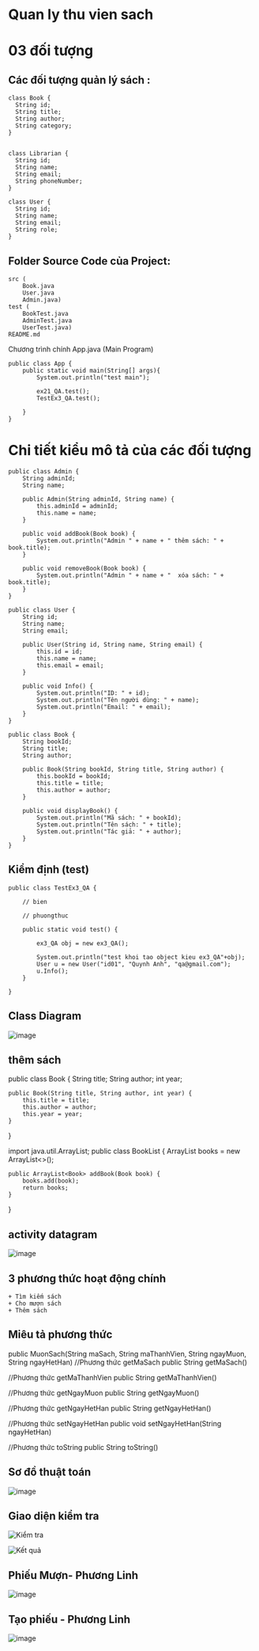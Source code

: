 # Quan ly thu vien sach 

# 03 đối tượng




## Các đối tượng quản lý sách  : 
```
class Book {
  String id;
  String title;
  String author;
  String category;  
}


class Librarian {
  String id;
  String name;
  String email;
  String phoneNumber;
}

class User {
  String id;
  String name;
  String email;
  String role; 
}
```


## Folder Source Code của Project: 
```
src (
    Book.java 
    User.java
    Admin.java)
test (
    BookTest.java
    AdminTest.java
    UserTest.java)
README.md
```


Chương trình chính App.java (Main Program)
```
public class App {
    public static void main(String[] args){
        System.out.println("test main");

        ex21_QA.test();
        TestEx3_QA.test();

    }
}

```
# Chi tiết kiểu mô tả của các đối tượng
```
public class Admin {
    String adminId;
    String name;

    public Admin(String adminId, String name) {
        this.adminId = adminId;
        this.name = name;
    }

    public void addBook(Book book) {
        System.out.println("Admin " + name + " thêm sách: " + book.title);
    }

    public void removeBook(Book book) {
        System.out.println("Admin " + name + "  xóa sách: " + book.title);
    }
}

public class User {
    String id;
    String name; 
    String email;

    public User(String id, String name, String email) {
        this.id = id;
        this.name = name;
        this.email = email;
    }

    public void Info() {
        System.out.println("ID: " + id);
        System.out.println("Tên người dùng: " + name);
        System.out.println("Email: " + email);
    }
}

public class Book {
    String bookId;
    String title;
    String author;

    public Book(String bookId, String title, String author) {
        this.bookId = bookId;
        this.title = title;
        this.author = author;
    }

    public void displayBook() {
        System.out.println("Mã sách: " + bookId);
        System.out.println("Tên sách: " + title);
        System.out.println("Tác giả: " + author);
    }
}
```
## Kiểm định (test)
```
public class TestEx3_QA {

    // bien

    // phuongthuc

    public static void test() {

        ex3_QA obj = new ex3_QA();

        System.out.println("test khoi tao object kieu ex3_QA"+obj);
        User u = new User("id01", "Quynh Anh", "qa@gmail.com");
        u.Info();
    }

}

```
## Class Diagram
![image](https://github.com/user-attachments/assets/84a78b2f-ab84-4a76-b70e-d883113c97d8)

## thêm sách
public class Book {
    String title;
    String author;
    int year;
    
    public Book(String title, String author, int year) {
        this.title = title;
        this.author = author;
        this.year = year;
    }
}

import java.util.ArrayList;
public class BookList {
    ArrayList<Book> books = new ArrayList<>();

    public ArrayList<Book> addBook(Book book) {
        books.add(book);
        return books;
    }
}
## activity datagram 

![image](https://github.com/user-attachments/assets/517af5d5-7f59-4415-bba5-61a0efcdaaf9)

## 3 phương thức hoạt động chính 
    + Tìm kiếm sách 
    + Cho mượn sách 
    + Thêm sách

## Miêu tả phương thức 
public MuonSach(String maSach, String maThanhVien, String ngayMuon, String ngayHetHan)
//Phương thức getMaSach
public String getMaSach()   

//Phương thức getMaThanhVien
public String getMaThanhVien()  

 //Phương thức getNgayMuon
public String getNgayMuon()    

//Phương thức getNgayHetHan
public String getNgayHetHan()  

 //Phương thức setNgayHetHan
public void setNgayHetHan(String ngayHetHan)   

 //Phương thức toString
public String toString()                       

## Sơ đồ thuật toán 
![image](https://github.com/user-attachments/assets/b62c2eba-007b-47e0-91d4-c21b78553bb8)

## Giao diện kiểm tra
![Kiểm tra](kiemtra.png)

![Kết quả](ketqua.png)

## Phiếu Mượn- Phương Linh 
![image](https://github.com/user-attachments/assets/5a64af0d-8c0f-43ab-a480-e46b5c12a947)

## Tạo phiếu - Phương Linh
![image](https://github.com/user-attachments/assets/364f94ae-6a3a-450c-9321-335d29a62fd6)



